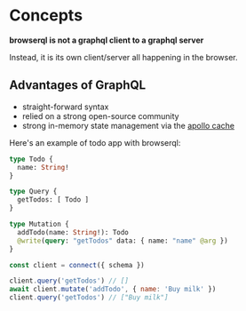 # Concepts

**browserql is not a graphql client to a graphql server**

Instead, it is its own client/server all happening in the browser.

## Advantages of GraphQL

- straight-forward syntax
- relied on a strong open-source community
- strong in-memory state management via the [apollo cache](https://www.apollographql.com/docs/react/caching/cache-interaction/)

Here's an example of todo app with browserql:

```graphql
type Todo {
  name: String!
}

type Query {
  getTodos: [ Todo ]
}

type Mutation {
  addTodo(name: String!): Todo
  @write(query: "getTodos" data: { name: "name" @arg })
}
```

```js
const client = connect({ schema })

client.query('getTodos') // []
await client.mutate('addTodo', { name: 'Buy milk' })
client.query('getTodos') // ["Buy milk"]
```

